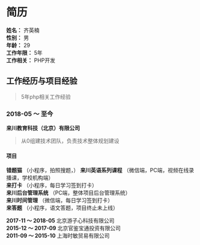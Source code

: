 # 简历
**姓名：** 齐英楠  
**性别：** 男  
**年龄：** 29  
**工作年限：** 5年  
**工作相关：** PHP开发


## 工作经历与项目经验
> 5年php相关工作经验

### 2018-05 ～ 至今 
**来川教育科技（北京）有限公司** 
> 从0组建技术团队，负责技术整体规划建设
#### 项目
**错题猫** （小程序，拍照搜题，） 
**来川英语系列课程** （微信端，PC端，视频在线录播课，学校机构端）  
**来打卡** （小程序，每日学习签到打卡）  
**来川后台管理系统** （PC端，整体项目后台管理系统）  
**来川时间管理** （微信端，每日学习签到打卡）  
**来答题** （小程序，语文答题，项目终止未上线）  

**2017-11 ～ 2018-05** 北京游子心科技有限公司  
**2015-12 ～ 2017-09** 北京官鉴宝通投资有限公司  
**2011-09 ～ 2015-10** 上海时敏贸易有限公司  
